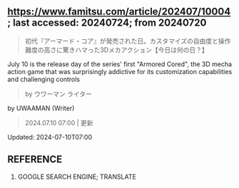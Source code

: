 ## https://www.famitsu.com/article/202407/10004; last accessed: 20240724; from 20240720

> 初代『アーマード・コア』が発売された日。カスタマイズの自由度と操作難度の高さに驚きハマった3Dメカアクション【今日は何の日？】

July 10 is the release day of the series' first "Armored Cored", the 3D mecha action game that was surprisingly addictive for its customization capabilities and challenging controls

> by ウワーマン ライター 

by UWAAMAN (Writer)

> 2024.07.10 07:00 | 更新

Updated: 2024-07-10T07:00

## REFERENCE

1) GOOGLE SEARCH ENGINE; TRANSLATE
